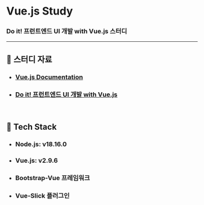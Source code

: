 # Vue.js Study

### Do it! 프런트엔드 UI 개발 with Vue.js 스터디

---

## :book: 스터디 자료

* ### [Vue.js Documentation](https://v3-docs.vuejs-korea.org/)
* ### [Do it! 프런트엔드 UI 개발 with Vue.js](https://doit-sample.netlify.app/main)

<br>

## :notebook_with_decorative_cover: Tech Stack

* ### Node.js: v18.16.0
* ### Vue.js: v2.9.6
* ### Bootstrap-Vue 프레임워크
* ### Vue-Slick 플러그인
